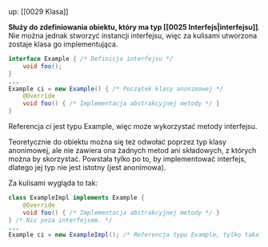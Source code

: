 up: [[0029 Klasa]]

**Służy do zdefiniowania obiektu, który ma typ [[0025 Interfejs|interfejsu]]**. Nie można jednak stworzyć instancji interfejsu, więc za kulisami utworzona zostaje klasa go implementująca.

```java
interface Example { /* Definicja interfejsu */
	void foo();
}
...
Example ci = new Example() { /* Początek klasy anonimowej */
	@Override 
	void foo() { /* Implementacja abstrakcyjnej metody */ }
}
```

Referencja _ci_ jest typu Example, więc może wykorzystać metody interfejsu. 

Teoretycznie do obiektu można się też odwołać poprzez typ klasy anonimowej, ale nie zawiera ona żadnych metod ani składowych, z których można by skorzystać. Powstała tylko po to, by implementować interfejs, dlatego jej typ nie jest istotny (jest anonimowa).

Za kulisami wygląda to tak:

```java
class ExampleImpl implements Example {
	@Override
	void foo() { /* Implementacja abstrakcyjnej metody */ }
} /* Nic poza interfejsem. */
...
Example ci = new ExampleImpl(); /* Referencja typu Example, tylko taka potrzebna. */
```